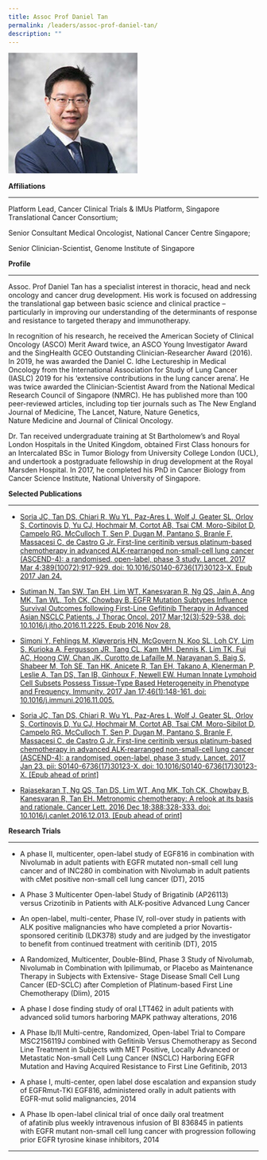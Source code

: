 ```yaml
---
title: Assoc Prof Daniel Tan
permalink: /leaders/assoc-prof-daniel-tan/
description: ""
---
```

![Assoc Prof Daniel Tan](/images/Leaders/assoc%20prof%20daniel%20tan.png)

**Affiliations** 

* * *

Platform Lead, Cancer Clinical Trials & IMUs Platform, Singapore Translational Cancer Consortium; 

Senior Consultant Medical Oncologist, National Cancer Centre Singapore; 

Senior Clinician-Scientist, Genome Institute of Singapore 

**Profile** 

* * *

Assoc. Prof Daniel Tan has a specialist interest in thoracic, head and neck oncology and cancer drug development. His work is focused on addressing the translational gap between basic science and clinical practice – particularly in improving our understanding of the determinants of response and resistance to targeted therapy and immunotherapy. 

In recognition of his research, he received the American Society of Clinical Oncology (ASCO) Merit Award twice, an ASCO Young Investigator Award and the SingHealth GCEO Outstanding Clinician-Researcher Award (2016). In 2019, he was awarded the Daniel C. Idhe Lectureship in Medical Oncology from the International Association for Study of Lung Cancer (IASLC) 2019 for his ‘extensive contributions in the lung cancer arena’. He was twice awarded the Clinician-Scientist Award from the National Medical Research Council of Singapore (NMRC). He has published more than 100 peer-reviewed articles, including top tier journals such as The New England Journal of Medicine, The Lancet, Nature, Nature Genetics, Nature Medicine and Journal of Clinical Oncology. 

Dr. Tan received undergraduate training at St Bartholomew’s and Royal London Hospitals in the United Kingdom, obtained First Class honours for an Intercalated BSc in Tumor Biology from University College London (UCL), and undertook a postgraduate fellowship in drug development at the Royal Marsden Hospital. In 2017, he completed his PhD in Cancer Biology from Cancer Science Institute, National University of Singapore. 

**Selected Publications** 

* * *

*   [Soria JC, Tan DS, Chiari R, Wu YL, Paz-Ares L, Wolf J, Geater SL, Orlov S, Cortinovis D, Yu CJ, Hochmair M, Cortot AB, Tsai CM, Moro-Sibilot D, Campelo RG, McCulloch T, Sen P, Dugan M, Pantano S, Branle F, Massacesi C, de Castro G Jr. First-line ceritinib versus platinum-based chemotherapy in advanced ALK-rearranged non-small-cell lung cancer (ASCEND-4): a randomised, open-label, phase 3 study. Lancet. 2017 Mar 4;389(10072):917-929. doi: 10.1016/S0140-6736(17)30123-X. Epub 2017 Jan 24.](https://www.thelancet.com/journals/lancet/article/PIIS0140-6736(17)30123-X/fulltext)  

*   [Sutiman N, Tan SW, Tan EH, Lim WT, Kanesvaran R, Ng QS, Jain A, Ang MK, Tan WL, Toh CK, Chowbay B. EGFR Mutation Subtypes Influence Survival Outcomes following First-Line Gefitinib Therapy in Advanced Asian NSCLC Patients. J Thorac Oncol. 2017 Mar;12(3):529-538. doi: 10.1016/j.jtho.2016.11.2225. Epub 2016 Nov 28.](https://pubmed.ncbi.nlm.nih.gov/27908825/)  

*   [Simoni Y, Fehlings M, Kløverpris HN, McGovern N, Koo SL, Loh CY, Lim S, Kurioka A, Fergusson JR, Tang CL, Kam MH, Dennis K, Lim TK, Fui AC, Hoong CW, Chan JK, Curotto de Lafaille M, Narayanan S, Baig S, Shabeer M, Toh SE, Tan HK, Anicete R, Tan EH, Takano A, Klenerman P, Leslie A, Tan DS, Tan IB, Ginhoux F, Newell EW. Human Innate Lymphoid Cell Subsets Possess Tissue-Type Based Heterogeneity in Phenotype and Frequency. Immunity. 2017 Jan 17;46(1):148-161. doi: 10.1016/j.immuni.2016.11.005.](https://pubmed.ncbi.nlm.nih.gov/27986455/)  

*   [Soria JC, Tan DS, Chiari R, Wu YL, Paz-Ares L, Wolf J, Geater SL, Orlov S, Cortinovis D, Yu CJ, Hochmair M, Cortot AB, Tsai CM, Moro-Sibilot D, Campelo RG, McCulloch T, Sen P, Dugan M, Pantano S, Branle F, Massacesi C, de Castro G Jr. First-line ceritinib versus platinum-based chemotherapy in advanced ALK-rearranged non-small-cell lung cancer (ASCEND-4): a randomised, open-label, phase 3 study. Lancet. 2017 Jan 23. pii: S0140-6736(17)30123-X. doi: 10.1016/S0140-6736(17)30123-X. \[Epub ahead of print\]](https://www.thelancet.com/journals/lancet/article/PIIS0140-6736(17)30123-X/fulltext)  

*   [Rajasekaran T, Ng QS, Tan DS, Lim WT, Ang MK, Toh CK, Chowbay B, Kanesvaran R, Tan EH. Metronomic chemotherapy: A relook at its basis and rationale. Cancer Lett. 2016 Dec 18;388:328-333. doi: 10.1016/j.canlet.2016.12.013. \[Epub ahead of print\]](https://pubmed.ncbi.nlm.nih.gov/28003122/) 

**Research Trials** 

* * *

*   A phase II, multicenter, open-label study of EGF816 in combination with Nivolumab in adult patients with EGFR mutated non-small cell lung cancer and of INC280 in combination with Nivolumab in adult patients with cMet positive non-small cell lung cancer (DT), 2015  

*   A Phase 3 Multicenter Open-label Study of Brigatinib (AP26113) versus Crizotinib in Patients with ALK-positive Advanced Lung Cancer  

*   An open-label, multi-center, Phase IV, roll-over study in patients with ALK positive malignancies who have completed a prior Novartis-sponsored ceritinib (LDK378) study and are judged by the investigator to benefit from continued treatment with ceritinib (DT), 2015  

*   A Randomized, Multicenter, Double-Blind, Phase 3 Study of Nivolumab, Nivolumab in Combination with Ipilimumab, or Placebo as Maintenance Therapy in Subjects with Extensive- Stage Disease Small Cell Lung Cancer (ED-SCLC) after Completion of Platinum-based First Line Chemotherapy (Dlim), 2015  

*   A phase I dose finding study of oral LTT462 in adult patients with advanced solid tumors harboring MAPK pathway alterations, 2016  

*   A Phase Ib/II Multi-centre, Randomized, Open-label Trial to Compare MSC2156119J combined with Gefitinib Versus Chemotherapy as Second Line Treatment in Subjects with MET Positive, Locally Advanced or Metastatic Non-small Cell Lung Cancer (NSCLC) Harboring EGFR Mutation and Having Acquired Resistance to First Line Gefitinib, 2013  

*   A phase I, multi-center, open label dose escalation and expansion study of EGFRmut\-TKI EGF816, administered orally in adult patients with EGFR-mut solid malignancies, 2014  

*   A Phase Ib open-label clinical trial of once daily oral treatment of afatinib plus weekly intravenous infusion of BI 836845 in patients with EGFR mutant non-small cell lung cancer with progression following prior EGFR tyrosine kinase inhibitors, 2014 

* * *